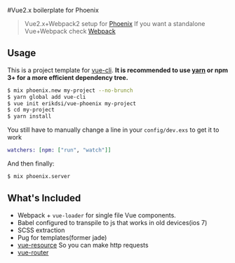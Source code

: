 #Vue2.x boilerplate for Phoenix

> Vue2.x+Webpack2 setup for [Phoenix](http://www.phoenixframework.org/)
> If you want a standalone Vue+Webpack check [Webpack](https://github.com/vuejs-templates/webpack)

## Usage


This is a project template for [vue-cli](https://github.com/vuejs/vue-cli). **It is recommended to use [yarn](https://yarnpkg.com/en/) or npm 3+ for a more efficient dependency tree.**

``` bash
$ mix phoenix.new my-project --no-brunch
$ yarn global add vue-cli
$ vue init erikdsi/vue-phoenix my-project
$ cd my-project
$ yarn install
```
You still have to manually change a line in your `config/dev.exs` to get it to work
``` elixir
watchers: [npm: ["run", "watch"]]
```
And then finally:
``` bash
$ mix phoenix.server
```

## What's Included

- Webpack + `vue-loader` for single file Vue components.
- Babel configured to transpile to js that works in old devices(ios 7)
- SCSS extraction
- Pug for templates(former jade)
- [vue-resource](https://github.com/pagekit/vue-resource) So you can make http requests
- [vue-router](https://github.com/vuejs/vue-router)



